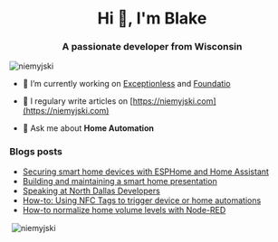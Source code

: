 <h1 align="center">Hi 👋, I'm Blake</h1>
<h3 align="center">A passionate developer from Wisconsin</h3>

<p align="left"> <img src="https://komarev.com/ghpvc/?username=niemyjski" alt="niemyjski" /> </p>

- 🔭 I’m currently working on [Exceptionless](https://github.com/exceptionless/Exceptionless) and [Foundatio](https://github.com/FoundatioFx/Foundatio)

- 📝 I regulary write articles on [https://niemyjski.com](https://niemyjski.com)

- 💬 Ask me about **Home Automation**

### Blogs posts
<!-- BLOG-POST-LIST:START -->
- [Securing smart home devices with ESPHome and Home Assistant](https://blakeniemyjski.com/blog/securing-smart-home-devices-with-esphome-and-home-assistant/)
- [Building and maintaining a smart home presentation](https://blakeniemyjski.com/blog/building-and-maintaining-a-smart-home-presentation/)
- [Speaking at North Dallas Developers](https://blakeniemyjski.com/blog/speaking-at-north-dallas-developers/)
- [How-to: Using NFC Tags to trigger device or home automations](https://blakeniemyjski.com/blog/how-to-using-nfc-tags-to-trigger-device-or-home-automation/)
- [How-to normalize home volume levels with Node-RED](https://blakeniemyjski.com/blog/how-to-normalize-home-volume-levels-with-node-red/)
<!-- BLOG-POST-LIST:END -->

<p>&nbsp;<img align="center" src="https://github-readme-stats.vercel.app/api?username=niemyjski&show_icons=true" alt="niemyjski" /></p>
